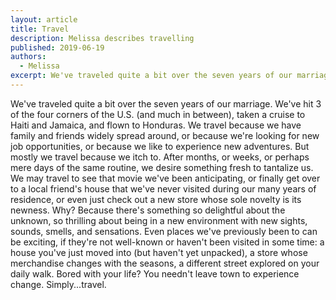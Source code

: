 ```yaml
---
layout: article
title: Travel
description: Melissa describes travelling
published: 2019-06-19
authors:
  - Melissa
excerpt: We've traveled quite a bit over the seven years of our marriage.
---
```

We've traveled quite a bit over the seven years of our marriage. We've hit 3 of the four corners of the U.S. (and much in between), taken a cruise to Haiti and Jamaica, and flown to Honduras. We travel because we have family and friends widely spread around, or because we're looking for new job opportunities, or because we like to experience new adventures. But mostly we travel because we itch to. After months, or weeks, or perhaps mere days of the same routine, we desire something fresh to tantalize us. We may travel to see that movie we've been anticipating, or finally get over to a local friend's house that we've never visited during our many years of residence, or even just check out a new store whose sole novelty is its newness. Why? Because there's something so delightful about the unknown, so thrilling about being in a new environment with new sights, sounds, smells, and sensations. Even places we've previously been to can be exciting, if they're not well-known or haven't been visited in some time: a house you've just moved into (but haven't yet unpacked), a store whose merchandise changes with the seasons, a different street explored on your daily walk. Bored with your life? You needn't leave town to experience change. Simply...travel.